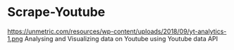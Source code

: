 # Scrape-Youtube
https://unmetric.com/resources/wp-content/uploads/2018/09/yt-analytics-1.png
Analysing and Visualizing data on Youtube using Youtube data API
